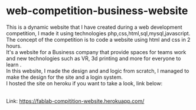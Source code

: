 # web-competition-business-website
This is a dynamic website that I have created during a web development competition, I made it using technologies php,css,html,sql,mysql,javascript. <br />
The concept of the competition is to code a website using html and css in 2 hours. <br />
It's a website for a Business company that provide spaces for teams work  and new technologies such as VR, 3d printing and more for everyone to learn .<br />
In this website, I made the design and and logic from scratch, I managed to make the design for the site and a login system. <br />
I hosted the site on heroku if you want to take a look, link below: <br /><br/>

Link: https://fablab-compitition-website.herokuapp.com/



